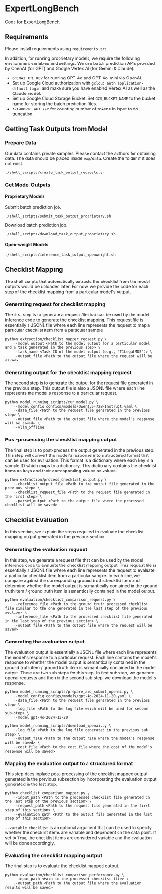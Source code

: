 # ExpertLongBench

Code for ExpertLongBench.

## Requirements

Please install requirements using `requirements.txt`.

In addition, for running proprietary models, we require the following environment variables and settings. We use batch prediction APIs provided by OpenAI (for GPT) and Google Vertex AI (for Gemini & Claude).
- `OPENAI_API_KEY` for running GPT-4o and GPT-4o-mini via OpenAI.
- Set up Google Cloud authorization with `gcloud auth application-default login` and make sure you have enabled Vertex AI as well as the Claude model.
- Set up Google Cloud Storage Bucket. Set `GCS_BUCKET_NAME` to the bucket name for storing the batch prediction files.
- `ANTHROPIC_API_KEY` for counting number of tokens in input to do truncation.

## Getting Task Outputs from Model

### Prepare Data

Our data contains private samples. Please contact the authors for obtaining data. The data should be placed inside `exp/data`. Create the folder if it does not exist.

```
./shell_scripts/create_task_output_requests.sh
```

### Get Model Outputs

#### Proprietary Models

Submit batch prediction job.

```
./shell_scripts/submit_task_output_proprietary.sh
```

Download batch prediction job.

```
./shell_scripts/download_task_output_proprietary.sh
```

#### Open-weight Models

```
./shell_scripts/inference_task_output_openweight.sh
```

## Checklist Mapping

The shell scripts that automatically extracts the checklist from the model outputs would be uploaded later. For now, we provide the code for each step of the checklist mapping from a particular model's output.

### Generating request for checklist mapping
The first step is to generate a request file that can be used by the model inference code to generate the checklist mapping. This request file is essentially a JSONL file where each line represents the request to map a particular checklist item from a particular sample.
```
python extraction/checklist_mapper_request.py \
    --model_output <Path to the model output for a particular model and a task generated in the previous step> \
    --task_name <Task ID of the model output (e.g., "T1LegalMDS")> \
    --output_file <Path to the output file where the request will be saved>
```

### Generating output for the checklist mapping request
The second step is to generate the output for the request file generated in the previous step. This output file is also a JSONL file where each line represents the model's response to a particular request.
```
python model_running_scripts/run_model.py \
    --model_config configs/models/Qwen2.5-72B-Instruct.yaml \
    --data_file <Path to the request file generated in the previous step> \
    --output_file <Path to the output file where the model's response will be saved> \
    --vllm_offline
```

### Post-processing the checklist mapping output
The final step is to post-process the output generated in the previous step. This step will convert the model's response into a structured format that can be used for evaluation. This format is a dictionary where each key is a sample ID which maps to a dictionary. This dictionary contains the checklist items as keys and their corresponding values as values.
```
python extraction/process_checklist_output.py \
    --checklist_output_file <Path to the output file generated in the previous step> \
    --checklist_request_file <Path to the request file generated in the first step> \
    --parsed_output <Path to the output file where the processed checklist will be saved>
```

## Checklist Evaluation
In this section, we explain the steps required to evaluate the checklist mapping output generated in the previous section.

### Generating the evaluation request
In this step, we generate a request file that can be used by the model inference code to evaluate the checklist mapping output. This request file is essentially a JSONL file where each line represents the request to evaluate a particular checklist item from a particular sample. In each line, we compare against the corresponding ground truth checklist item and determine whether the model output is semantically contained in the ground truth item / ground truth item is semantically contained in the model output.
```
python evaluation/checklist_comparison_request.py \
    --reference_file <Path to the ground truth processed checklist file similar to the one generated in the last step of the previous section> \
    --inference_file <Path to the processed checklist file generated in the last step of the previous section> \
    --output_file <Path to the output file where the request will be saved>
```

### Generating the evaluation output
The evaluation output is essentially a JSONL file where each line represents the model's response to a particular request. Each line contains the model's response to whether the model output is semantically contained in the ground truth item / ground truth item is semantically contained in the model output. There are two sub steps for this step. In first sub step, we generate openai requests and then in the second sub step, we download the model's response.

```
python model_running_scripts/prepare_and_submit_openai.py \
    --model_config configs/models/gpt-4o-2024-11-20.yaml \
    --data_file <Path to the request file generated in the previous step> \
    --log_file <Path to the log file which will be used for second sub-step> \
    --model gpt-4o-2024-11-20
```

```
python model_running_scripts/download_openai.py \
    --log_file <Path to the log file generated in the previous sub step> \
    --output_file <Path to the output file where the model's response will be saved> \
    --cost_file <Path to the cost file where the cost of the model's response will be saved>
```

### Mapping the evaluation output to a structured format
This step does inplace post-processing of the checklist mapped output generated in the previous subsection by incorporating the evaluation output generated in the last step.
```
python checklist_comparison_mapper.py \
    --input_path <Path to the processed checklist file generated in the last step of the previous section> \
    --request_path <Path to the request file generated in the first step of this section> \
    --evaluation_path <Path to the output file generated in the last step of this section>
```
`--variable_checklist` is an optional argument that can be used to specify whether the checklist items are variable and dependent on the data point. If set to `True`, the checklist items are considered variable and the evaluation will be done accordingly.

### Evaluating the checklist mapping output
The final step is to evaluate the checklist mapped output.
```
python evaluation/checklist_comparison_performance.py \
    --input_path <Path to the processed checklist file> \
    --output_path <Path to the output file where the evaluation results will be saved>
```